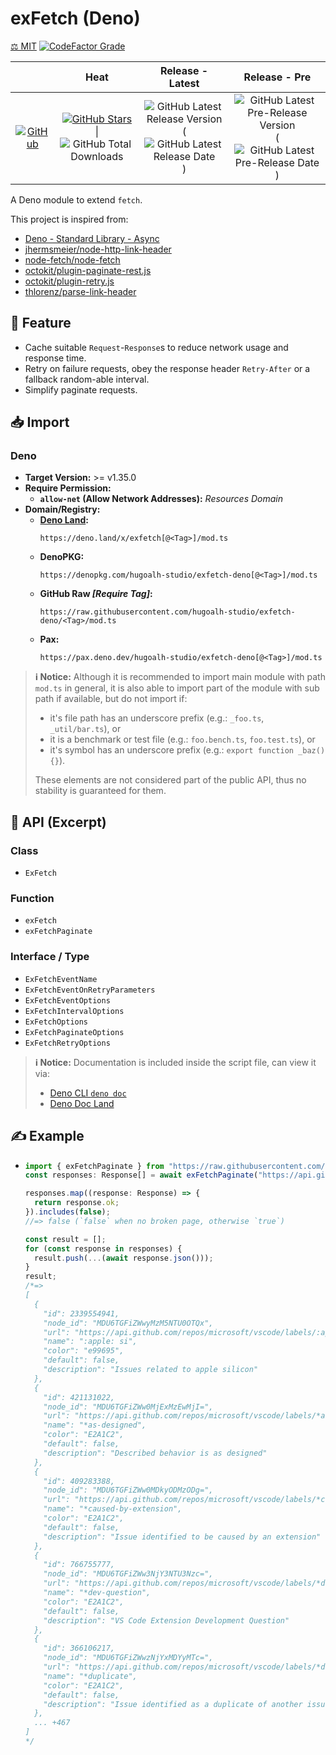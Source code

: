 # exFetch (Deno)

[⚖️ MIT](./LICENSE.md)
[![CodeFactor Grade](https://img.shields.io/codefactor/grade/github/hugoalh-studio/exfetch-deno?label=Grade&logo=codefactor&logoColor=ffffff&style=flat-square "CodeFactor Grade")](https://www.codefactor.io/repository/github/hugoalh-studio/exfetch-deno)

|  | **Heat** | **Release - Latest** | **Release - Pre** |
|:-:|:-:|:-:|:-:|
| [![GitHub](https://img.shields.io/badge/GitHub-181717?logo=github&logoColor=ffffff&style=flat-square "GitHub")](https://github.com/hugoalh-studio/exfetch-deno) | [![GitHub Stars](https://img.shields.io/github/stars/hugoalh-studio/exfetch-deno?label=&logoColor=ffffff&style=flat-square "GitHub Stars")](https://github.com/hugoalh-studio/exfetch-deno/stargazers) \| ![GitHub Total Downloads](https://img.shields.io/github/downloads/hugoalh-studio/exfetch-deno/total?label=&style=flat-square "GitHub Total Downloads") | ![GitHub Latest Release Version](https://img.shields.io/github/release/hugoalh-studio/exfetch-deno?sort=semver&label=&style=flat-square "GitHub Latest Release Version") (![GitHub Latest Release Date](https://img.shields.io/github/release-date/hugoalh-studio/exfetch-deno?label=&style=flat-square "GitHub Latest Release Date")) | ![GitHub Latest Pre-Release Version](https://img.shields.io/github/release/hugoalh-studio/exfetch-deno?include_prereleases&sort=semver&label=&style=flat-square "GitHub Latest Pre-Release Version") (![GitHub Latest Pre-Release Date](https://img.shields.io/github/release-date-pre/hugoalh-studio/exfetch-deno?label=&style=flat-square "GitHub Latest Pre-Release Date")) |

A Deno module to extend `fetch`.

This project is inspired from:

- [Deno - Standard Library - Async](https://deno.land/std/async)
- [jhermsmeier/node-http-link-header](https://github.com/jhermsmeier/node-http-link-header)
- [node-fetch/node-fetch](https://github.com/node-fetch/node-fetch)
- [octokit/plugin-paginate-rest.js](https://github.com/octokit/plugin-paginate-rest.js)
- [octokit/plugin-retry.js](https://github.com/octokit/plugin-retry.js)
- [thlorenz/parse-link-header](https://github.com/thlorenz/parse-link-header)

## 🌟 Feature

- Cache suitable `Request`-`Response`s to reduce network usage and response time.
- Retry on failure requests, obey the response header `Retry-After` or a fallback random-able interval.
- Simplify paginate requests.

## 📥 Import

### Deno

- **Target Version:** >= v1.35.0
- **Require Permission:**
  - **`allow-net` (Allow Network Addresses):** *Resources Domain*
- **Domain/Registry:**
  - **[Deno Land](https://deno.land/x/exfetch):**
    ```
    https://deno.land/x/exfetch[@<Tag>]/mod.ts
    ```
  - **DenoPKG:**
    ```
    https://denopkg.com/hugoalh-studio/exfetch-deno[@<Tag>]/mod.ts
    ```
  - **GitHub Raw *\[Require Tag\]*:**
    ```
    https://raw.githubusercontent.com/hugoalh-studio/exfetch-deno/<Tag>/mod.ts
    ```
  - **Pax:**
    ```
    https://pax.deno.dev/hugoalh-studio/exfetch-deno[@<Tag>]/mod.ts
    ```

> **ℹ️ Notice:** Although it is recommended to import main module with path `mod.ts` in general, it is also able to import part of the module with sub path if available, but do not import if:
>
> - it's file path has an underscore prefix (e.g.: `_foo.ts`, `_util/bar.ts`), or
> - it is a benchmark or test file (e.g.: `foo.bench.ts`, `foo.test.ts`), or
> - it's symbol has an underscore prefix (e.g.: `export function _baz() {}`).
>
> These elements are not considered part of the public API, thus no stability is guaranteed for them.

## 🧩 API (Excerpt)

### Class

- `ExFetch`

### Function

- `exFetch`
- `exFetchPaginate`

### Interface / Type

- `ExFetchEventName`
- `ExFetchEventOnRetryParameters`
- `ExFetchEventOptions`
- `ExFetchIntervalOptions`
- `ExFetchOptions`
- `ExFetchPaginateOptions`
- `ExFetchRetryOptions`

> **ℹ️ Notice:** Documentation is included inside the script file, can view it via:
>
> - [Deno CLI `deno doc`](https://deno.land/manual/tools/documentation_generator)
> - [Deno Doc Land](https://doc.deno.land)

## ✍️ Example

- ```ts
  import { exFetchPaginate } from "https://raw.githubusercontent.com/hugoalh-studio/exfetch-deno/main/exfetch.ts";
  const responses: Response[] = await exFetchPaginate("https://api.github.com/repos/microsoft/vscode/labels?per_page=100");
  
  responses.map((response: Response) => {
    return response.ok;
  }).includes(false);
  //=> false (`false` when no broken page, otherwise `true`)
  
  const result = [];
  for (const response in responses) {
    result.push(...(await response.json()));
  }
  result;
  /*=>
  [
    {
      "id": 2339554941,
      "node_id": "MDU6TGFiZWwyMzM5NTU0OTQx",
      "url": "https://api.github.com/repos/microsoft/vscode/labels/:apple:%20si",
      "name": ":apple: si",
      "color": "e99695",
      "default": false,
      "description": "Issues related to apple silicon"
    },
    {
      "id": 421131022,
      "node_id": "MDU6TGFiZWw0MjExMzEwMjI=",
      "url": "https://api.github.com/repos/microsoft/vscode/labels/*as-designed",
      "name": "*as-designed",
      "color": "E2A1C2",
      "default": false,
      "description": "Described behavior is as designed"
    },
    {
      "id": 409283388,
      "node_id": "MDU6TGFiZWw0MDkyODMzODg=",
      "url": "https://api.github.com/repos/microsoft/vscode/labels/*caused-by-extension",
      "name": "*caused-by-extension",
      "color": "E2A1C2",
      "default": false,
      "description": "Issue identified to be caused by an extension"
    },
    {
      "id": 766755777,
      "node_id": "MDU6TGFiZWw3NjY3NTU3Nzc=",
      "url": "https://api.github.com/repos/microsoft/vscode/labels/*dev-question",
      "name": "*dev-question",
      "color": "E2A1C2",
      "default": false,
      "description": "VS Code Extension Development Question"
    },
    {
      "id": 366106217,
      "node_id": "MDU6TGFiZWwzNjYxMDYyMTc=",
      "url": "https://api.github.com/repos/microsoft/vscode/labels/*duplicate",
      "name": "*duplicate",
      "color": "E2A1C2",
      "default": false,
      "description": "Issue identified as a duplicate of another issue(s)"
    },
    ... +467
  ]
  */
  ```
